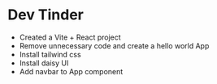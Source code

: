 # Dev Tinder

- Created a Vite + React project
- Remove unnecessary code and create a hello world App
- Install tailwind css
- Install daisy UI
- Add navbar to App component
